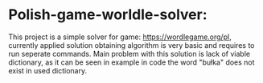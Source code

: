 # Polish-game-worldle-solver:
This project is a simple solver for game: https://wordlegame.org/pl, currently applied solution obtaining algorithm is very basic and requires to run seperate commands.
Main problem with this solution is lack of viable dictionary, as it can be seen in example in code the word "bułka" does not exist in used dictionary.
